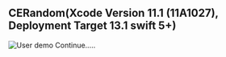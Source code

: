## CERandom(Xcode Version 11.1 (11A1027), Deployment Target 13.1 swift 5+)
![User demo](https://github.com/mdzinuk/CERandom/blob/master/demo.gif)
Continue.....
